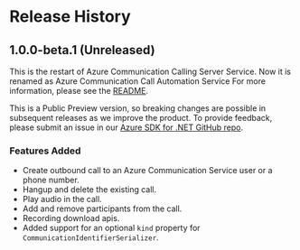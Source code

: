 # Release History

## 1.0.0-beta.1 (Unreleased)
This is the restart of Azure Communication Calling Server Service. Now it is renamed as Azure Communication Call Automation Service For more information, please see the [README][read_me].

This is a Public Preview version, so breaking changes are possible in subsequent releases as we improve the product. To provide feedback, please submit an issue in our [Azure SDK for .NET GitHub repo](https://github.com/Azure/azure-sdk-for-net/issues).

### Features Added
- Create outbound call to an Azure Communication Service user or a phone number.
- Hangup and delete the existing call.
- Play audio in the call.
- Add and remove participants from the call.
- Recording download apis.
- Added support for an optional `kind` property for `CommunicationIdentifierSerializer`.

<!-- LINKS -->
[read_me]: https://github.com/Azure/azure-sdk-for-net/blob/main/sdk/communication/Azure.Communication.CallAutomation/README.md
[DTMF]: https://en.wikipedia.org/wiki/Dual-tone_multi-frequency_signaling

